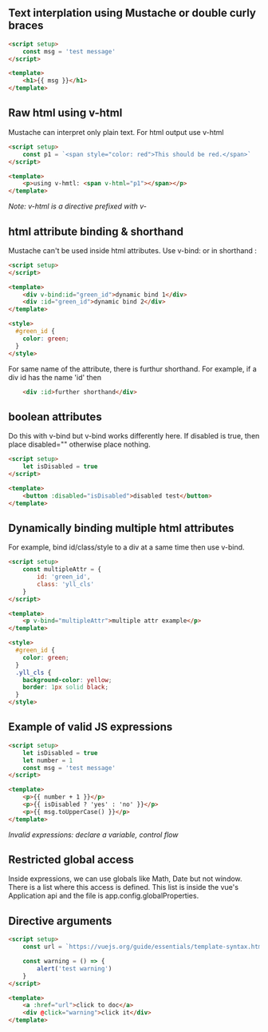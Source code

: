 ## Text interplation using Mustache or double curly braces
```html
<script setup>
    const msg = 'test message'
</script>

<template>
    <h1>{{ msg }}</h1>
</template>
```

## Raw html using v-html
Mustache can interpret only plain text. For html output use v-html
```html
<script setup>
    const p1 = `<span style="color: red">This should be red.</span>`
</script>

<template>
    <p>using v-hmtl: <span v-html="p1"></span></p>
</template>
```
*Note: v-html is a directive prefixed with v-*

## html attribute binding & shorthand
Mustache can't be used inside html attributes. Use v-bind:<attribute> or in shorthand :<attribute>
```html
<script setup>
</script>

<template>
    <div v-bind:id="green_id">dynamic bind 1</div>
    <div :id="green_id">dynamic bind 2</div>
</template>

<style>
  #green_id {
    color: green;
  }
</style>
```
For same name of the attribute, there is furthur shorthand. For example, if a div id has the name 'id' then
```html
    <div :id>further shorthand</div>
```

## boolean attributes
Do this with v-bind but v-bind works differently here. If disabled is true, then place disabled="" otherwise place nothing.
```html
<script setup>
    let isDisabled = true
</script>

<template>
    <button :disabled="isDisabled">disabled test</button>
</template>
```

## Dynamically binding multiple html attributes
For example, bind id/class/style to a div at a same time then use v-bind.
```html
<script setup>
    const multipleAttr = {
        id: 'green_id',
        class: 'yll_cls'
    }
</script>

<template>
    <p v-bind="multipleAttr">multiple attr example</p>
</template>

<style>
  #green_id {
    color: green;
  }
  .yll_cls {
    background-color: yellow;
    border: 1px solid black;
  }
</style>
```

## Example of valid JS expressions
```html
<script setup>
    let isDisabled = true
    let number = 1
    const msg = 'test message'
</script>

<template>
    <p>{{ number + 1 }}</p>
    <p>{{ isDisabled ? 'yes' : 'no' }}</p>
    <p>{{ msg.toUpperCase() }}</p>
</template>
```
*Invalid expressions: declare a variable, control flow*

## Restricted global access
Inside expressions, we can use globals like Math, Date but not window. There is a list where this access is defined. This list is inside the vue's Application api and the file is app.config.globalProperties.

## Directive arguments
```html
<script setup>
    const url = `https://vuejs.org/guide/essentials/template-syntax.html`

    const warning = () => {
        alert('test warning')
    }
</script>

<template>
    <a :href="url">click to doc</a>
    <div @click="warning">click it</div>
</template>
```
